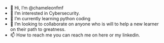 - 👋 Hi, I’m @chameleonfmf
- 👀 I’m interested in Cybersecurity.
- 🌱 I’m currently learning python coding 
- 💞️ I’m looking to collaborate on anyone who is will to help a new learner on their path to greatness. 
- 📫 How to reach me you can reach me on here or my linkedin. 

<!---
chameleonfmf/chameleonfmf is a ✨ special ✨ repository because its `README.md` (this file) appears on your GitHub profile.
You can click the Preview link to take a look at your changes.
--->
